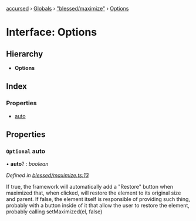 [accursed](../README.md) › [Globals](../globals.md) › ["blessed/maximize"](../modules/_blessed_maximize_.md) › [Options](_blessed_maximize_.options.md)

# Interface: Options

## Hierarchy

* **Options**

## Index

### Properties

* [auto](_blessed_maximize_.options.md#optional-auto)

## Properties

### `Optional` auto

• **auto**? : *boolean*

*Defined in [blessed/maximize.ts:13](https://github.com/cancerberoSgx/accursed/blob/5b2518e/src/blessed/maximize.ts#L13)*

If true, the framework will automatically add a "Restore" button when maximized that, when clicked, will
restore the element to its original size and parent. If false, the element itself is responsible of
providing such thing, probably with a button inside of it that allow the user to restore the element,
probably calling setMaximized(el, false)
